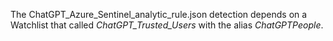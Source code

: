 The ChatGPT_Azure_Sentinel_analytic_rule.json detection depends on a Watchlist that called <i>ChatGPT_Trusted_Users</i> with the alias <i>ChatGPTPeople</i>.
